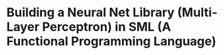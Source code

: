 # Building a Neural Net Library (Multi-Layer Perceptron) in SML (A Functional Programming Language)
